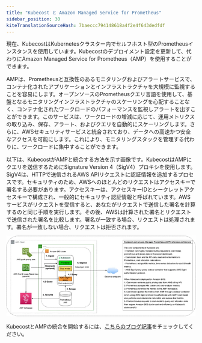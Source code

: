 ```yaml
---
title: "Kubecost と Amazon Managed Service for Prometheus"
sidebar_position: 30
kiteTranslationSourceHash: 7baeccc794148618a4f2e4f643dedfdf
---
```


現在、KubecostはKubernetesクラスター内でセルフホスト型のPrometheusインスタンスを使用しています。Kubecostのデプロイメント設定を更新して、代わりにAmazon Managed Service for Prometheus（AMP）を使用することができます。

AMPは、Prometheusと互換性のあるモニタリングおよびアラートサービスで、コンテナ化されたアプリケーションとインフラストラクチャを大規模に監視することを容易にします。オープンソースのPrometheusクエリ言語を使用して、基盤となるモニタリングインフラストラクチャのスケーリングを心配することなく、コンテナ化されたワークロードのパフォーマンスを監視しアラートを出すことができます。このサービスは、ワークロードの増減に応じて、運用メトリクスの取り込み、保存、アラート、およびクエリを自動的にスケーリングします。さらに、AWSセキュリティサービスと統合されており、データへの高速かつ安全なアクセスを可能にします。これにより、モニタリングスタックを管理する代わりに、ワークロードに集中することができます。

以下は、KubecostがAMPと統合する方法を示す画像です。KubecostはAMPにクエリを送信するためにSignature Version 4（SigV4）プロキシを使用します。SigV4は、HTTPで送信されるAWS APIリクエストに認証情報を追加するプロセスです。セキュリティのため、AWSへのほとんどのリクエストはアクセスキーで署名する必要があります。アクセスキーは、アクセスキーIDとシークレットアクセスキーで構成され、一般的にセキュリティ認証情報と呼ばれています。AWSサービスがリクエストを受信すると、あなたがリクエストで送信した署名を計算するのと同じ手順を実行します。その後、AWSは計算された署名とリクエストで送信された署名を比較します。署名が一致する場合、リクエストは処理されます。署名が一致しない場合、リクエストは拒否されます。

![KubecostとAMP統合のアーキテクチャ図](./assets/AWS-AMP-integ-architecture.webp)

KubecostとAMPの統合を開始するには、[こちらのブログ記事](https://aws.amazon.com/blogs/mt/integrating-kubecost-with-amazon-managed-service-for-prometheus/)をチェックしてください。

